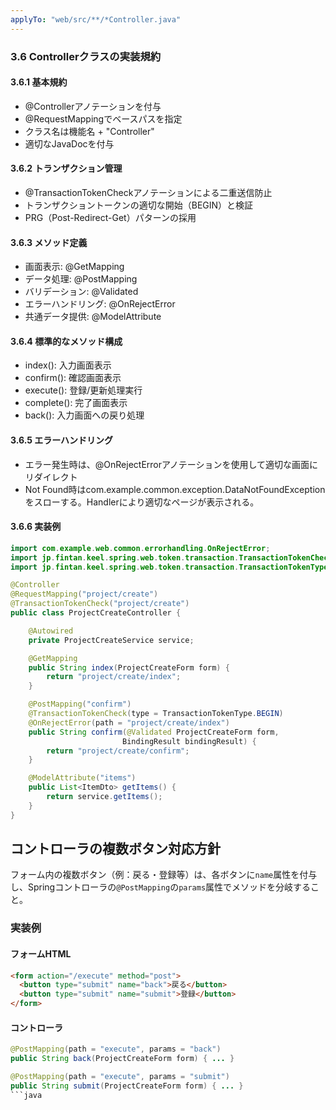 ```yaml
---
applyTo: "web/src/**/*Controller.java"
---
```


### 3.6 Controllerクラスの実装規約

#### 3.6.1 基本規約
- @Controllerアノテーションを付与
- @RequestMappingでベースパスを指定
- クラス名は機能名 + "Controller"
- 適切なJavaDocを付与

#### 3.6.2 トランザクション管理
- @TransactionTokenCheckアノテーションによる二重送信防止
- トランザクショントークンの適切な開始（BEGIN）と検証
- PRG（Post-Redirect-Get）パターンの採用

#### 3.6.3 メソッド定義
- 画面表示: @GetMapping
- データ処理: @PostMapping
- バリデーション: @Validated
- エラーハンドリング: @OnRejectError
- 共通データ提供: @ModelAttribute

#### 3.6.4 標準的なメソッド構成
- index(): 入力画面表示
- confirm(): 確認画面表示
- execute(): 登録/更新処理実行
- complete(): 完了画面表示
- back(): 入力画面への戻り処理

#### 3.6.5 エラーハンドリング
- エラー発生時は、@OnRejectErrorアノテーションを使用して適切な画面にリダイレクト
- Not Found時はcom.example.common.exception.DataNotFoundExceptionをスローする。Handlerにより適切なページが表示される。

#### 3.6.6 実装例
```java
import com.example.web.common.errorhandling.OnRejectError;
import jp.fintan.keel.spring.web.token.transaction.TransactionTokenCheck;
import jp.fintan.keel.spring.web.token.transaction.TransactionTokenType;

@Controller
@RequestMapping("project/create")
@TransactionTokenCheck("project/create")
public class ProjectCreateController {

    @Autowired
    private ProjectCreateService service;

    @GetMapping
    public String index(ProjectCreateForm form) {
        return "project/create/index";
    }

    @PostMapping("confirm")
    @TransactionTokenCheck(type = TransactionTokenType.BEGIN)
    @OnRejectError(path = "project/create/index")
    public String confirm(@Validated ProjectCreateForm form, 
                         BindingResult bindingResult) {
        return "project/create/confirm";
    }

    @ModelAttribute("items")
    public List<ItemDto> getItems() {
        return service.getItems();
    }
}
```

## コントローラの複数ボタン対応方針

フォーム内の複数ボタン（例：戻る・登録等）は、各ボタンに`name`属性を付与し、Springコントローラの`@PostMapping`の`params`属性でメソッドを分岐すること。

### 実装例

#### フォームHTML
```html
<form action="/execute" method="post">
  <button type="submit" name="back">戻る</button>
  <button type="submit" name="submit">登録</button>
</form>
```

#### コントローラ
```java
@PostMapping(path = "execute", params = "back")
public String back(ProjectCreateForm form) { ... }

@PostMapping(path = "execute", params = "submit")
public String submit(ProjectCreateForm form) { ... }
```java